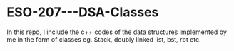 # ESO-207---DSA-Classes
In this repo, I include the c++ codes of the data structures implemented by me in the form of classes eg. Stack, doubly linked list, bst, rbt etc. 
